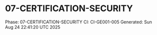 # 07-CERTIFICATION-SECURITY
Phase: 07-CERTIFICATION-SECURITY
CI: CI-GE001-005
Generated: Sun Aug 24 22:41:20 UTC 2025
